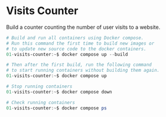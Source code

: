 # Visits Counter

Build a counter counting the number of user visits to a website.

```powershell
# Build and run all containers using Docker compose.
# Run this command the first time to build new images or
# to update new source code to the docker containers.
01-visits-counter:~$ docker compose up --build

# Then after the first build, run the following command
# to start running containers without building them again.
01-visits-counter:~$ docker compose up

# Stop running containers
01-visits-counter:~$ docker compose down

# Check running containers
01-visits-counter:~$ docker compose ps
```
